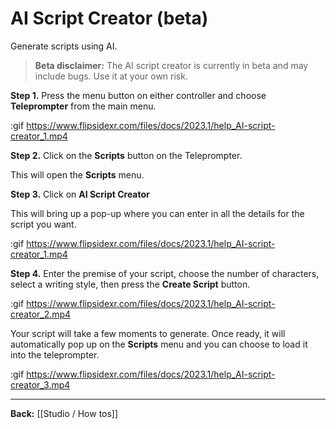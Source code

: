 # AI Script Creator (beta)

Generate scripts using AI.

>**Beta disclaimer:** The AI script creator is currently in beta and may include bugs. Use it at your own risk.

**Step 1.** Press the menu button on either controller and choose **Teleprompter** from the main menu.

:gif https://www.flipsidexr.com/files/docs/2023.1/help_AI-script-creator_1.mp4

**Step 2.** Click on the **Scripts** button on the Teleprompter.

This will open the **Scripts** menu.

**Step 3.** Click on **AI Script Creator**

This will bring up a pop-up where you can enter in all the details for the script you want.

:gif https://www.flipsidexr.com/files/docs/2023.1/help_AI-script-creator_1.mp4

**Step 4.** Enter the premise of your script, choose the number of characters, select a writing style, then press the **Create Script** button.

:gif https://www.flipsidexr.com/files/docs/2023.1/help_AI-script-creator_2.mp4

Your script will take a few moments to generate.  Once ready, it will automatically pop up on the **Scripts** menu and you can choose to load it into the teleprompter. 

:gif https://www.flipsidexr.com/files/docs/2023.1/help_AI-script-creator_3.mp4

---

**Back:** [[Studio / How tos]]

